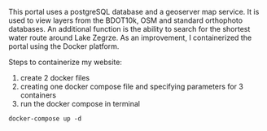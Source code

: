 This portal uses a postgreSQL database and a geoserver map service. It is used to view layers from the BDOT10k, OSM and standard orthophoto databases. 
An additional function is the ability to search for the shortest water route around Lake Zegrze.
As an improvement, I containerized the portal using the Docker platform.


Steps to containerize my website:
1. create 2 docker files
2. creating one docker compose file and specifying parameters for 3 containers
3. run the docker compose in terminal

`docker-compose up -d `

